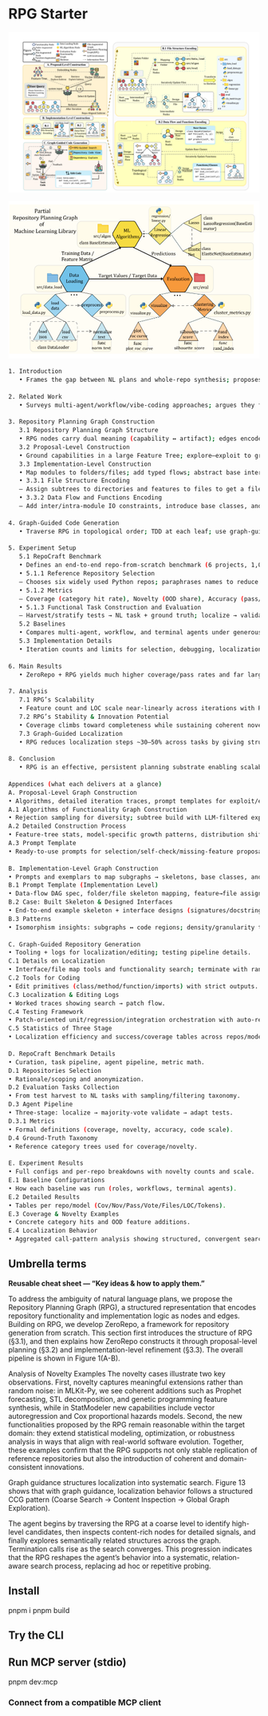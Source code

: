 # RPG Starter

<p>
<img src="https://github.com/AcidicSoil/RPG/blob/main/share/screenshots/ZeroRepo-pipeline.png" alt="ZeroRepo-pipeline-Framework" />
</p>

<p>
<img src="https://github.com/AcidicSoil/RPG/blob/main/share/screenshots/RepositoryPlanningGraph.png" alt="RepositoryPlanningGraph" />
</p>

```bash
1. Introduction
   • Frames the gap between NL plans and whole-repo synthesis; proposes RPG as a persistent graph unifying proposal + implementation; introduces ZeroRepo pipeline and headline results on RepoCraft.

2. Related Work
   • Surveys multi-agent/workflow/vibe-coding approaches; argues they falter due to NL ambiguity and lack of persistent structure—motivating a graph representation.

3. Repository Planning Graph Construction
   3.1 Repository Planning Graph Structure
   • RPG nodes carry dual meaning (capability ↔ artifact); edges encode dataflow/order to impose a topo plan mirroring code layout.
   3.2 Proposal-Level Construction
   • Ground capabilities in a large Feature Tree; explore–exploit to grow a repo-aligned subtree; refactor into cohesive modules.
   3.3 Implementation-Level Construction
   • Map modules to folders/files; add typed flows; abstract base interfaces; refine leaves into concrete classes/functions.
   • 3.3.1 File Structure Encoding
   – Assign subtrees to directories and features to files to get a file-augmented graph that preserves cohesion.
   • 3.3.2 Data Flow and Functions Encoding
   – Add inter/intra-module IO constraints, introduce base classes, and design per-file interfaces to finalize the RPG.

4. Graph-Guided Code Generation
   • Traverse RPG in topological order; TDD at each leaf; use graph-guided localization + majority-vote diagnosis to fix or proceed.

5. Experiment Setup
   5.1 RepoCraft Benchmark
   • Defines an end-to-end repo-from-scratch benchmark (6 projects, 1,052 tasks) evaluating coverage, accuracy, and scale.
   • 5.1.1 Reference Repository Selection
   – Chooses six widely used Python repos; paraphrases names to reduce leakage.
   • 5.1.2 Metrics
   – Coverage (category hit rate), Novelty (OOD share), Accuracy (pass/vote), Code scale (files/LOC/tokens).
   • 5.1.3 Functional Task Construction and Evaluation
   – Harvest/stratify tests → NL task + ground truth; localize → validate → adapt/execute tests.
   5.2 Baselines
   • Compares multi-agent, workflow, and terminal agents under generous iteration budgets.
   5.3 Implementation Details
   • Iteration counts and limits for selection, debugging, localization, and error attribution.

6. Main Results
   • ZeroRepo + RPG yields much higher coverage/pass rates and far larger repos vs. baselines; closest to human “Gold Projects.”

7. Analysis
   7.1 RPG’s Scalability
   • Feature count and LOC scale near-linearly across iterations with RPG (vs. baseline stagnation).
   7.2 RPG’s Stability & Innovation Potential
   • Coverage climbs toward completeness while sustaining coherent novelty additions.
   7.3 Graph-Guided Localization
   • RPG reduces localization steps ~30–50% across tasks by giving structure-aware search paths.

8. Conclusion
   • RPG is an effective, persistent planning substrate enabling scalable, accurate repo generation and faster localization.

Appendices (what each delivers at a glance)
A. Proposal-Level Graph Construction
• Algorithms, detailed iteration traces, prompt templates for exploit/explore/missing-feature retrieval.
A.1 Algorithms of Functionality Graph Construction
• Rejection sampling for diversity; subtree build with LLM-filtered explore–exploit.
A.2 Detailed Construction Process
• Feature-tree stats, model-specific growth patterns, distribution shifts from global → repo.
A.3 Prompt Template
• Ready-to-use prompts for selection/self-check/missing-feature proposals.

B. Implementation-Level Graph Construction
• Prompts and exemplars to map subgraphs → skeletons, base classes, and interfaces.
B.1 Prompt Template (Implementation Level)
• Data-flow DAG spec, folder/file skeleton mapping, feature→file assignments.
B.2 Case: Built Skeleton & Designed Interfaces
• End-to-end example skeleton + interface designs (signatures/docstrings).
B.3 Patterns
• Isomorphism insights: subgraphs ↔ code regions; density/granularity trends by model.

C. Graph-Guided Repository Generation
• Tooling + logs for localization/editing; testing pipeline details.
C.1 Details on Localization
• Interface/file map tools and functionality search; terminate with ranked results.
C.2 Tools for Coding
• Edit primitives (class/method/function/imports) with strict outputs.
C.3 Localization & Editing Logs
• Worked traces showing search → patch flow.
C.4 Testing Framework
• Patch-oriented unit/regression/integration orchestration with auto-repair.
C.5 Statistics of Three Stage
• Localization efficiency and success/coverage tables across repos/models.

D. RepoCraft Benchmark Details
• Curation, task pipeline, agent pipeline, metric math.
D.1 Repositories Selection
• Rationale/scoping and anonymization.
D.2 Evaluation Tasks Collection
• From test harvest to NL tasks with sampling/filtering taxonomy.
D.3 Agent Pipeline
• Three-stage: localize → majority-vote validate → adapt tests.
D.3.1 Metrics
• Formal definitions (coverage, novelty, accuracy, code scale).
D.4 Ground-Truth Taxonomy
• Reference category trees used for coverage/novelty.

E. Experiment Results
• Full configs and per-repo breakdowns with novelty counts and scale.
E.1 Baseline Configurations
• How each baseline was run (roles, workflows, terminal agents).
E.2 Detailed Results
• Tables per repo/model (Cov/Nov/Pass/Vote/Files/LOC/Tokens).
E.3 Coverage & Novelty Examples
• Concrete category hits and OOD feature additions.
E.4 Localization Behavior
• Aggregated call-pattern analysis showing structured, convergent search.
```

## Umbrella terms

**Reusable cheat sheet — “Key ideas & how to apply them.”**

To address the ambiguity of natural language plans, we propose the Repository Planning Graph (RPG), a structured
representation that encodes repository functionality and implementation logic as nodes and edges. Building on RPG, we
develop ZeroRepo, a framework for repository generation from scratch. This section first introduces the structure of RPG
(§3.1), and then explains how ZeroRepo constructs it through proposal-level planning (§3.2) and implementation-level
refinement (§3.3). The overall pipeline is shown in Figure 1(A-B).


Analysis of Novelty Examples The novelty cases illustrate two key observations. First, novelty captures meaningful
extensions rather than random noise: in MLKit-Py, we see coherent additions such as Prophet forecasting, STL
decomposition, and genetic programming feature synthesis, while in StatModeler new capabilities include vector
autoregression and Cox proportional hazards models. Second, the new functionalities proposed by the RPG remain
reasonable within the target domain: they extend statistical modeling, optimization, or robustness analysis in ways
that align with real-world software evolution. Together, these examples confirm that the RPG supports not only stable
replication of reference repositories but also the introduction of coherent and domain-consistent innovations.



Graph guidance structures localization into systematic search. Figure 13 shows that with graph guidance,
localization behavior follows a structured CCG pattern (Coarse Search → Content Inspection → Global Graph Exploration).

 The agent begins by traversing the RPG at a coarse level to identify high-level candidates, then inspects
content-rich nodes for detailed signals, and finally explores semantically related structures across the graph. Termination
calls rise as the search converges. This progression indicates that the RPG reshapes the agent’s behavior into a
systematic, relation-aware search process, replacing ad hoc or repetitive probing.

## Install

pnpm i
pnpm build

## Try the CLI


## Run MCP server (stdio)

pnpm dev:mcp

### Connect from a compatible MCP client

